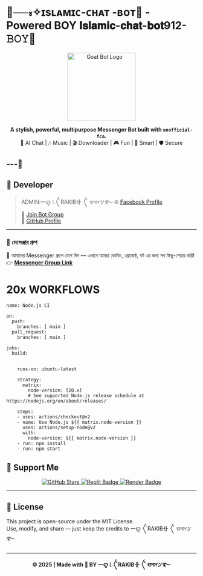 <h1 align="ce="center">🤍──៵✧ɪsʟᴀᴍɪᴄ-ᴄʜᴀᴛ -ʙᴏᴛ🪽 - Powered BOY 𝐈𝐬𝐥𝐚𝐦𝐢𝐜-𝐜𝐡𝐚𝐭-𝐛𝐨𝐭912-𝙱𝙾𝚈💫</h1>

<p align="center">
  <img src="https://i.imgur.com/yoBoykn.jpeg" width="180" alt="Goat Bot Logo"/>
</p>

<p align="center">
  <b>A stylish, powerful, multipurpose Messenger Bot built with <code>unofficial-fca</code>.</b><br>
  💬 AI Chat | 🎶 Music | 🎬 Downloader | 🎮 Fun | 🧠 Smart | 🛡️ Secure
</p>

---🩻
---

## 👑 Developer

> ADMIN:一ꨄ ⵂ.〲RAKIB卝 〲 হাসানツ࿐
🌐 [Facebook Profile](https://facebook.com/61580390280524)  
💬 [Join Bot Group](https://m.me/j/AbbVSfeyPnr-13Js/)  
🧠 [GitHub Profile]()

---

### 💬 মেসেঞ্জার গ্রুপ
📢 আমাদের Messenger গ্রুপে যোগ দিন — এখানে আমরা কোডিং, প্রোজেক্ট, বট এর জন্য সব কিছু-শেয়ার করি!  
👉 [**Messenger Group Link**](https://m.me/j/AbbVSfeyPnr-13Js/)

# 20x WORKFLOWS 

```
name: Node.js CI

on:
  push:
    branches: [ main ]
  pull_request:
    branches: [ main ]

jobs:
  build:


    runs-on: ubuntu-latest

    strategy:
      matrix:
        node-version: [20.x]
        # See supported Node.js release schedule at https://nodejs.org/en/about/releases/

    steps:
    - uses: actions/checkout@v2
    - name: Use Node.js ${{ matrix.node-version }}
      uses: actions/setup-node@v2
      with:
        node-version: ${{ matrix.node-version }}
    - run: npm install
    - run: npm start
```

## 💖 Support Me

<p align="center">
  <a href="https://github.com/SAGOR-KINGx/JUST-WOW/stargazers">
    <img src="https://img.shields.io/github/stars/your-username/GoatBot-V2?style=social" alt="GitHub Stars"/>
  </a>
  <a href="https://replit.com/~">
    <img src="https://img.shields.io/badge/Host%20on-Replit-blue?style=flat-square&logo=replit" alt="Replit Badge"/>
  </a>
  <a href="https://render.com">
    <img src="https://img.shields.io/badge/Deploy%20on-Render-purple?style=flat-square&logo=render" alt="Render Badge"/>
  </a>
</p>

---

## 📜 License

This project is open-source under the MIT License.  
Use, modify, and share — just keep the credits to 一ꨄ 〲RAKIB卝 〲 হাসানツ࿐

---

<p align="center">
  <b>© 2025 | Made with 💜 BY 一ꨄ ⵂ.〲RAKIB卝 〲 হাসানツ࿐</b>
</p>
